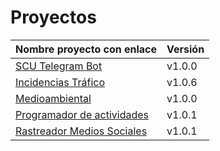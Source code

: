 # Proyectos

| Nombre proyecto con enlace                                                         | Versión |
|------------------------------------------------------------------------------------|---------|
| [SCU Telegram Bot](https://github.com/Test-Driven-Robins/scu-telegram-bot)         | v1.0.0  |
| [Incidencias Tráfico](https://github.com/RakutenTeam/IncidenciasTrafico)           | v1.0.6  |
| [Medioambiental](https://github.com/medioambiental-tdd/medioambiental)             | v1.0.0  |
| [Programador de actividades](https://github.com/TaskingWorld/QAProject)            | v1.0.1  |
| [Rastreador Medios Sociales](https://github.com/Rastreador-medios-sociales/Scanner)| v1.0.1  |

